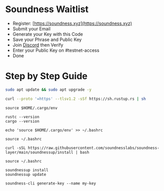 # Soundness Waitlist 

- Register: [https://soundness.xyz](https://soundness.xyz)
- Submit your Email
- Generate your Key with this Code 
- Save your Phrase and Public Key
- Join [Discord](https://discord.gg/tEVXGDf6RR) then Verify 
- Enter your Public Key on #testnet-access
- Done


# Step by Step Guide

```bash
sudo apt update && sudo apt upgrade -y
```
```bash
curl --proto '=https' --tlsv1.2 -sSf https://sh.rustup.rs | sh
```
```
source $HOME/.cargo/env
```
```
rustc --version
cargo --version
```
```
echo 'source $HOME/.cargo/env' >> ~/.bashrc
```
```
source ~/.bashrc
```
```
curl -sSL https://raw.githubusercontent.com/soundnesslabs/soundness-layer/main/soundnessup/install | bash
```
```
source ~/.bashrc
```
```
soundnessup install
soundnessup update
```
```
soundness-cli generate-key --name my-key
```

